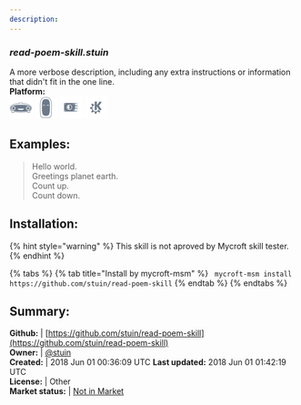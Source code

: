 ```yaml
---
description: 
---
```


### _read-poem-skill.stuin_  
A more verbose description, including any extra instructions or
information that didn't fit in the one line.  
**Platform:**  
 ![Mark I](../.gitbook/assets/mark-1-icon.png)  ![Mark II](../.gitbook/assets/mark-2-icon.png)  ![Picroft](../.gitbook/assets/picroft-icon.png)  ![plasmoid](../.gitbook/assets/kde.png)   
## Examples:  
> Hello world.  
> Greetings planet earth.  
> Count up.  
> Count down.  
  
## Installation:  
{% hint style="warning" %}
This skill is not aproved by Mycroft skill tester.
{% endhint %}
    
{% tabs %}
{% tab title="Install by mycroft-msm" %}
``` mycroft-msm install https://github.com/stuin/read-poem-skill```
{% endtab %}
  {% endtabs %}
    
## Summary:  
**Github:** | [https://github.com/stuin/read-poem-skill](https://github.com/stuin/read-poem-skill)  
**Owner:** | [@stuin](https://github.com/stuin)  
**Created:** | 2018 Jun 01 00:36:09 UTC  **Last updated:** 2018 Jun 01 01:42:19 UTC  
**License:** | Other  
**Market status:** | [Not in Market](https://market.mycroft.ai/skill/)  
